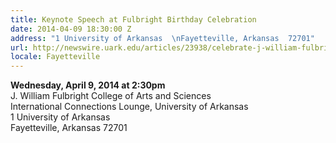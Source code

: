 ```yaml
---
title: Keynote Speech at Fulbright Birthday Celebration
date: 2014-04-09 18:30:00 Z
address: "1 University of Arkansas  \nFayetteville, Arkansas  72701"
url: http://newswire.uark.edu/articles/23938/celebrate-j-william-fulbright-s-birth-with-fulbright-college-april-9
locale: Fayetteville
---
```


**Wednesday, April 9, 2014 at 2:30pm**  
J. William Fulbright College of Arts and Sciences  
International Connections Lounge, University of Arkansas  
1 University of Arkansas  
Fayetteville, Arkansas  72701
